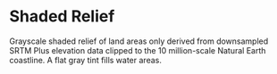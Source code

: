 # Shaded Relief

Grayscale shaded relief of land areas only derived from downsampled SRTM Plus elevation data clipped to the 10 million-scale Natural Earth coastline. A flat gray tint fills water areas.


